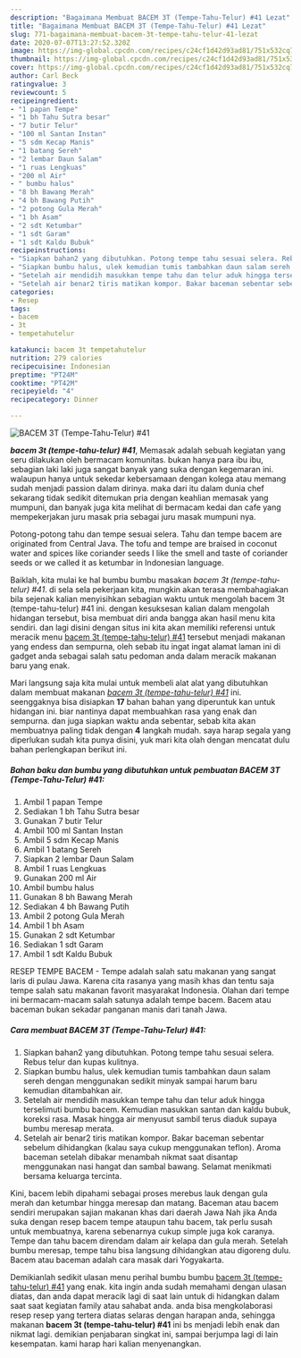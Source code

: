 ```yaml
---
description: "Bagaimana Membuat BACEM 3T (Tempe-Tahu-Telur) #41 Lezat"
title: "Bagaimana Membuat BACEM 3T (Tempe-Tahu-Telur) #41 Lezat"
slug: 771-bagaimana-membuat-bacem-3t-tempe-tahu-telur-41-lezat
date: 2020-07-07T13:27:52.320Z
image: https://img-global.cpcdn.com/recipes/c24cf1d42d93ad81/751x532cq70/bacem-3t-tempe-tahu-telur-41-foto-resep-utama.jpg
thumbnail: https://img-global.cpcdn.com/recipes/c24cf1d42d93ad81/751x532cq70/bacem-3t-tempe-tahu-telur-41-foto-resep-utama.jpg
cover: https://img-global.cpcdn.com/recipes/c24cf1d42d93ad81/751x532cq70/bacem-3t-tempe-tahu-telur-41-foto-resep-utama.jpg
author: Carl Beck
ratingvalue: 3
reviewcount: 5
recipeingredient:
- "1 papan Tempe"
- "1 bh Tahu Sutra besar"
- "7 butir Telur"
- "100 ml Santan Instan"
- "5 sdm Kecap Manis"
- "1 batang Sereh"
- "2 lembar Daun Salam"
- "1 ruas Lengkuas"
- "200 ml Air"
- " bumbu halus"
- "8 bh Bawang Merah"
- "4 bh Bawang Putih"
- "2 potong Gula Merah"
- "1 bh Asam"
- "2 sdt Ketumbar"
- "1 sdt Garam"
- "1 sdt Kaldu Bubuk"
recipeinstructions:
- "Siapkan bahan2 yang dibutuhkan. Potong tempe tahu sesuai selera. Rebus telur dan kupas kulitnya."
- "Siapkan bumbu halus, ulek kemudian tumis tambahkan daun salam sereh dengan menggunakan sedikit minyak sampai harum baru kemudian ditambahkan air."
- "Setelah air mendidih masukkan tempe tahu dan telur aduk hingga terselimuti bumbu bacem. Kemudian masukkan santan dan kaldu bubuk, koreksi rasa. Masak hingga air menyusut sambil terus diaduk supaya bumbu meresap merata."
- "Setelah air benar2 tiris matikan kompor. Bakar baceman sebentar sebelum dihidangkan (kalau saya cukup menggunakan teflon). Aroma baceman setelah dibakar menambah nikmat saat disantap menggunakan nasi hangat dan sambal bawang. Selamat menikmati bersama keluarga tercinta."
categories:
- Resep
tags:
- bacem
- 3t
- tempetahutelur

katakunci: bacem 3t tempetahutelur 
nutrition: 279 calories
recipecuisine: Indonesian
preptime: "PT24M"
cooktime: "PT42M"
recipeyield: "4"
recipecategory: Dinner

---
```



![BACEM 3T (Tempe-Tahu-Telur) #41](https://img-global.cpcdn.com/recipes/c24cf1d42d93ad81/751x532cq70/bacem-3t-tempe-tahu-telur-41-foto-resep-utama.jpg)

<b><i>bacem 3t (tempe-tahu-telur) #41</i></b>, Memasak adalah sebuah kegiatan yang seru dilakukan oleh bermacam komunitas. bukan hanya para ibu ibu, sebagian laki laki juga sangat banyak yang suka dengan kegemaran ini. walaupun hanya untuk sekedar kebersamaan dengan kolega atau memang sudah menjadi passion dalam dirinya. maka dari itu dalam dunia chef sekarang tidak sedikit ditemukan pria dengan keahlian memasak yang mumpuni, dan banyak juga kita melihat di bermacam kedai dan cafe yang mempekerjakan juru masak pria sebagai juru masak mumpuni nya.

Potong-potong tahu dan tempe sesuai selera. Tahu dan tempe bacem are originated from Central Java. The tofu and tempe are braised in coconut water and spices like coriander seeds I like the smell and taste of coriander seeds or we called it as ketumbar in Indonesian language.

Baiklah, kita mulai ke hal bumbu bumbu masakan <i>bacem 3t (tempe-tahu-telur) #41</i>. di sela sela pekerjaan kita, mungkin akan terasa membahagiakan bila sejenak kalian menyisihkan sebagian waktu untuk mengolah bacem 3t (tempe-tahu-telur) #41 ini. dengan kesuksesan kalian dalam mengolah hidangan tersebut, bisa membuat diri anda bangga akan hasil menu kita sendiri. dan lagi disini dengan situs ini kita akan memiliki referensi untuk meracik menu <u>bacem 3t (tempe-tahu-telur) #41</u> tersebut menjadi makanan yang endess dan sempurna, oleh sebab itu ingat ingat alamat laman ini di gadget anda sebagai salah satu pedoman anda dalam meracik makanan baru yang enak.


Mari langsung saja kita mulai untuk membeli alat alat yang dibutuhkan dalam membuat makanan <u><i>bacem 3t (tempe-tahu-telur) #41</i></u> ini. seenggaknya bisa disiapkan <b>17</b> bahan bahan yang diperuntuk kan untuk hidangan ini. biar nantinya dapat membuahkan rasa yang enak dan sempurna. dan juga siapkan waktu anda sebentar, sebab kita akan membuatnya paling tidak dengan <b>4</b> langkah mudah. saya harap segala yang diperlukan sudah kita punya disini, yuk mari kita olah dengan mencatat dulu bahan perlengkapan berikut ini.

<!--inarticleads1-->

##### Bahan baku dan bumbu yang dibutuhkan untuk pembuatan BACEM 3T (Tempe-Tahu-Telur) #41:

1. Ambil 1 papan Tempe
1. Sediakan 1 bh Tahu Sutra besar
1. Gunakan 7 butir Telur
1. Ambil 100 ml Santan Instan
1. Ambil 5 sdm Kecap Manis
1. Ambil 1 batang Sereh
1. Siapkan 2 lembar Daun Salam
1. Ambil 1 ruas Lengkuas
1. Gunakan 200 ml Air
1. Ambil  bumbu halus
1. Gunakan 8 bh Bawang Merah
1. Sediakan 4 bh Bawang Putih
1. Ambil 2 potong Gula Merah
1. Ambil 1 bh Asam
1. Gunakan 2 sdt Ketumbar
1. Sediakan 1 sdt Garam
1. Ambil 1 sdt Kaldu Bubuk


RESEP TEMPE BACEM - Tempe adalah salah satu makanan yang sangat laris di pulau Jawa. Karena cita rasanya yang masih khas dan tentu saja tempe salah satu makanan favorit masyarakat Indonesia. Olahan dari tempe ini bermacam-macam salah satunya adalah tempe bacem. Bacem atau baceman bukan sekadar panganan manis dari tanah Jawa. 

<!--inarticleads2-->

##### Cara membuat BACEM 3T (Tempe-Tahu-Telur) #41:

1. Siapkan bahan2 yang dibutuhkan. Potong tempe tahu sesuai selera. Rebus telur dan kupas kulitnya.
1. Siapkan bumbu halus, ulek kemudian tumis tambahkan daun salam sereh dengan menggunakan sedikit minyak sampai harum baru kemudian ditambahkan air.
1. Setelah air mendidih masukkan tempe tahu dan telur aduk hingga terselimuti bumbu bacem. Kemudian masukkan santan dan kaldu bubuk, koreksi rasa. Masak hingga air menyusut sambil terus diaduk supaya bumbu meresap merata.
1. Setelah air benar2 tiris matikan kompor. Bakar baceman sebentar sebelum dihidangkan (kalau saya cukup menggunakan teflon). Aroma baceman setelah dibakar menambah nikmat saat disantap menggunakan nasi hangat dan sambal bawang. Selamat menikmati bersama keluarga tercinta.


Kini, bacem lebih dipahami sebagai proses merebus lauk dengan gula merah dan ketumbar hingga meresap dan matang. Baceman atau bacem sendiri merupakan sajian makanan khas dari daerah Jawa Nah jika Anda suka dengan resep bacem tempe ataupun tahu bacem, tak perlu susah untuk membuatnya, karena sebenarnya cukup simple juga kok caranya. Tempe dan tahu bacem direndam dalam air kelapa dan gula merah. Setelah bumbu meresap, tempe tahu bisa langsung dihidangkan atau digoreng dulu. Bacem atau baceman adalah cara masak dari Yogyakarta. 

Demikianlah sedikit ulasan menu perihal bumbu bumbu <u>bacem 3t (tempe-tahu-telur) #41</u> yang enak. kita ingin anda sudah memahami dengan ulasan diatas, dan anda dapat meracik lagi di saat lain untuk di hidangkan dalam saat saat kegiatan family atau sahabat anda. anda bisa mengkolaborasi resep resep yang tertera diatas selaras dengan harapan anda, sehingga makanan <b>bacem 3t (tempe-tahu-telur) #41</b> ini bs menjadi lebih enak dan nikmat lagi. demikian penjabaran singkat ini, sampai berjumpa lagi di lain kesempatan. kami harap hari kalian menyenangkan.
